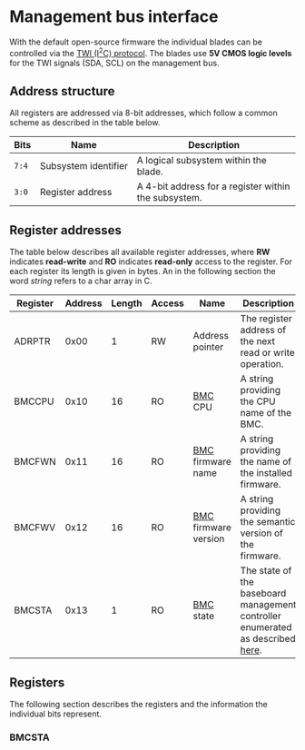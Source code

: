 # Management bus interface

With the default open-source firmware the individual blades can be controlled via the [TWI (I<sup>2</sup>C) protocol][i2c]. The blades use **5V CMOS logic levels** for the TWI signals (SDA, SCL) on the management bus.

<!--
Some core concepts need to be established in order to understand the design of management interface. The concept of a **subsystem** describes a **distinct functional component**, such as the _power_ or the _thermal_ subsystem. Further within these subsystems there are different **classes of data** available, which are referred to as the **data domains**. The `status` data domain describes the **current state and status** of the system and is read-only, such as the version of the firmware for example. The `spec` data domain in contrast describes **desired state** of the system. These data domains are used to make the system [declarative and eventually consistent as described here](mycelium-overview.md#declarative-and-eventually-consistent). The `telemetry` data domain exposes frequently changing data, that will often be represented in a timeseries.
-->

## Address structure

All registers are addressed via 8-bit addresses, which follow a common scheme as described in the table below.

| Bits  | Name                      | Description                                          |
| ----- | ------------------------- | ---------------------------------------------------- |
| `7:4` | Subsystem&nbsp;identifier | A logical subsystem within the blade.                |
| `3:0` | Register&nbsp;address     | A 4-bit address for a register within the subsystem. |

## Register addresses

The table below describes all available register addresses, where **RW** indicates **read-write** and **RO** indicates **read-only** access to the register. For each register its length is given in bytes. An in the following section the word _string_ refers to a char array in C.

| Register | Address | Length | Access | Name                        | Description                                                                                      |
| -------- | ------- | ------ | ------ | --------------------------- | ------------------------------------------------------------------------------------------------ |
| ADRPTR   | 0x00    | 1      | RW     | Address pointer             | The register address of the next read or write operation.                                        |
| BMCCPU   | 0x10    | 16     | RO     | [BMC][bmc] CPU              | A string providing the CPU name of the BMC.                                                      |
| BMCFWN   | 0x11    | 16     | RO     | [BMC][bmc] firmware name    | A string providing the name of the installed firmware.                                           |
| BMCFWV   | 0x12    | 16     | RO     | [BMC][bmc] firmware version | A string providing the semantic version of the firmware.                                         |
| BMCSTA   | 0x13    | 1      | RO     | [BMC][bmc] state            | The state of the baseboard management controller enumerated as described [here][mycelium_state]. |

## Registers

The following section describes the registers and the information the individual bits represent.

### BMCSTA

<!-- Glossary -->

[i2c]: https://en.wikipedia.org/wiki/I%C2%B2C
[bmc]: https://en.wikipedia.org/wiki/Intelligent_Platform_Management_Interface#Baseboard_management_controller
[mycelium_state]: mycelium-properties.md#state
